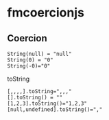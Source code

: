 # fmcoercionjs
## Coercion
```
String(null) = "null"
String(0) = "0"
String(-0)="0"
```

toString
```
[,,,,].toString=",,,"
[].toString() = ""
[1,2,3].toString()="1,2,3"
[null,undefined].toString()=","
```
